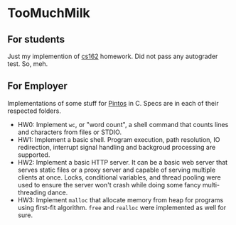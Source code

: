 # TooMuchMilk

## For students
Just my implemention of [cs162](https://cs162.eecs.berkeley.edu/) homework. Did not pass any autograder test. So, meh.

## For Employer
Implementations of some stuff for [Pintos](https://web.stanford.edu/class/cs140/projects/pintos/pintos_1.html) in C. Specs are in each of their respected folders.
* HW0: Implement `wc`, or "word count", a shell command that counts lines and characters from files or STDIO.
* HW1: Implement a basic shell. Program execution, path resolution, IO redirection, interrupt signal handling and backgroud processing are supported.
* HW2: Implement a basic HTTP server. It can be a basic web server that serves static files or a proxy server and capable of serving multiple clients at once. Locks, conditional variables, and thread pooling were used to ensure the server won't crash while doing some fancy multi-threading dance.
* HW3: Implement `malloc` that allocate memory from heap for programs using first-fit algorithm. `free` and `realloc` were implemented as well for sure.